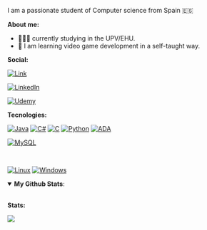 
I am a passionate student of Computer science from Spain 🇪🇸

**About me:**

- 👨🏼‍🎓 currently studying in the UPV/EHU.
- 👾 I am learning video game development in a self-taught way.

**Social:**

[![Link](https://img.shields.io/badge/my_website-39E09B?style=for-the-badge&logo=Linktree&logoColor=white&labelColor=101010)]()

[![LinkedIn](https://img.shields.io/badge/LinkedIn-Ivan_Calvo-0077B5?style=for-the-badge&logo=linkedin&logoColor=white&labelColor=101010)](https://www.linkedin.com/in/ivan-calvo-bolado/)

[![Udemy](https://img.shields.io/badge/stackoverflow_-EC5252?style=for-the-badge&logo=stackoverflow&logoColor=white&labelColor=101010)](https://stackoverflow.com/users/21549666/percebe)
</br>

**Tecnologies:**


[![Java](https://img.shields.io/badge/Java-orange?style=for-the-badge&logo=jameson&logoColor=white&labelColor=101010)]() 
[![C#](https://img.shields.io/badge/C_sharp-darkgreen?style=for-the-badge&logo=Csharp&logoColor=white&labelColor=101010)]() 
[![C](https://img.shields.io/badge/C-purple?style=for-the-badge&logo=C&logoColor=white&labelColor=101010)]() 
[![Python](https://img.shields.io/badge/Python-blue?style=for-the-badge&logo=python&logoColor=white&labelColor=101010)]() 
[![ADA](https://img.shields.io/badge/Ada-c85bb7?style=for-the-badge&logo=academia&logoColor=white&labelColor=101010)]() 
</br>

[![MySQL](https://img.shields.io/badge/MySQL-red?style=for-the-badge&logo=mysql&logoColor=white&labelColor=101010)]()

</br>

[![Linux](https://img.shields.io/badge/Linux-brown?style=for-the-badge&logo=linux&logoColor=white&labelColor=101010)]()
[![Windows](https://img.shields.io/badge/Windows-727dff?style=for-the-badge&logo=windows&logoColor=white&labelColor=101010)]()
<details open>
 <summary><b>My Github Stats</b>: </summary>

<br>
 
**Stats:**

<a href="https://github.com/pixelpercebe/github-readme-stats"><img align="center" src="https://github-readme-stats.vercel.app/api/top-langs/?username=pixelpercebe&layout=compact&theme=buefy&hide_border=true" /></a>

</details>
